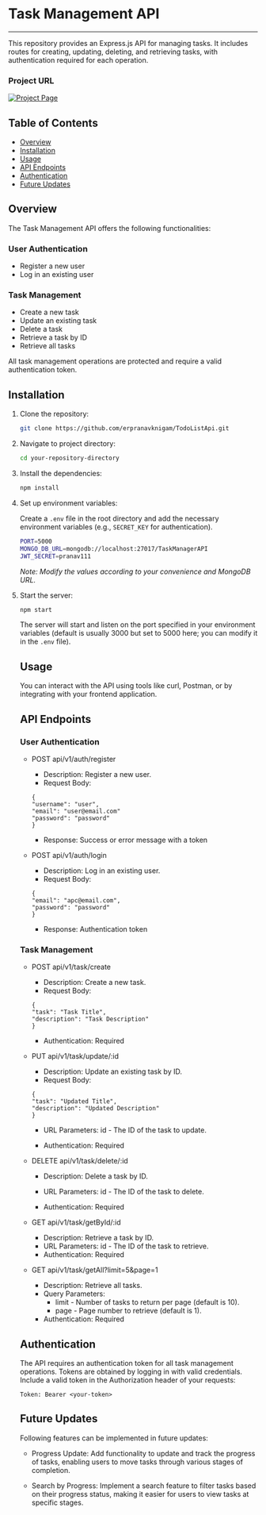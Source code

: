 
# Task Management API

---------------------------------------------------------------------------------------

This repository provides an Express.js API for managing tasks. It includes routes for creating, updating, deleting, and retrieving tasks, with authentication required for each operation.

### Project URL
[![Project Page](https://img.shields.io/badge/Project%20Page-Click%20Here-brightgreen)](https://roadmap.sh/projects/todo-list-api)

## Table of Contents

* [Overview](#overview)
* [Installation](#installation)
* [Usage](#usage)
* [API Endpoints](#api-endpoints)
* [Authentication](#authentication)
* [Future Updates](#future-updates)

## Overview

The Task Management API offers the following functionalities:

### User Authentication

* Register a new user
* Log in an existing user

### Task Management

* Create a new task
* Update an existing task
* Delete a task
* Retrieve a task by ID
* Retrieve all tasks

All task management operations are protected and require a valid authentication token.

## Installation

1. Clone the repository:
    ```bash
    git clone https://github.com/erpranavknigam/TodoListApi.git
    ```
2. Navigate to project directory:
    ```bash
    cd your-repository-directory
    ```
3. Install the dependencies:
    ```bash
    npm install
    ```
4. Set up environment variables:

    Create a `.env` file in the root directory and add the necessary environment variables (e.g., `SECRET_KEY` for authentication).

    ```bash
    PORT=5000
    MONGO_DB_URL=mongodb://localhost:27017/TaskManagerAPI
    JWT_SECRET=pranav111
    ```

    *Note: Modify the values according to your convenience and MongoDB URL.*

5. Start the server:
    ```bash
    npm start
    ```
    The server will start and listen on the port specified in your environment variables (default is usually 3000 but set to 5000 here; you can modify it in the `.env` file).

    ## Usage

    You can interact with the API using tools like curl, Postman, or by integrating with your frontend application.

    ## API Endpoints

    ### User Authentication
    
    * POST api/v1/auth/register

        * Description: Register a new user.
        * Request Body:
        ```
        {
        "username": "user",
        "email": "user@email.com"
        "password": "password"
        }
        ```
        * Response: Success or error message with a token

    * POST api/v1/auth/login

        * Description: Log in an existing user.
        * Request Body:
        ```
        {
        "email": "apc@email.com",
        "password": "password"
        }
        ```
        * Response: Authentication token 


    ### Task Management

    * POST api/v1/task/create

        * Description: Create a new task.
        * Request Body:
        ```
        {
        "task": "Task Title",
        "description": "Task Description"
        }
        ```
        * Authentication: Required

    * PUT api/v1/task/update/:id

        * Description: Update an existing task by ID.
        * Request Body:
        ```
        {
        "task": "Updated Title",
        "description": "Updated Description"
        }
        ```
        * URL Parameters:
            id - The ID of the task to update.

        * Authentication: Required

    * DELETE api/v1/task/delete/:id

        * Description: Delete a task by ID.
        * URL Parameters:
            id - The ID of the task to delete.

        * Authentication: Required

    * GET api/v1/task/getById/:id

        * Description: Retrieve a task by ID.
        * URL Parameters:
            id - The ID of the task to retrieve.
        * Authentication: Required

    * GET api/v1/task/getAll?limit=5&page=1

        * Description: Retrieve all tasks.
        * Query Parameters:
            * limit - Number of tasks to return per page (default is 10).
            * page - Page number to retrieve (default is 1).
        * Authentication: Required

    ## Authentication

    The API requires an authentication token for all task management operations. Tokens are obtained by logging in with valid credentials. Include a valid token in the Authorization header of your requests:

    ```
    Token: Bearer <your-token>
    ```

   ## Future Updates

    Following features can be implemented in future updates:

    * Progress Update: Add functionality to update and track the progress of tasks, enabling users to move tasks through various stages of completion.
    
    * Search by Progress: Implement a search feature to filter tasks based on their progress status, making it easier for users to view tasks at specific stages.
